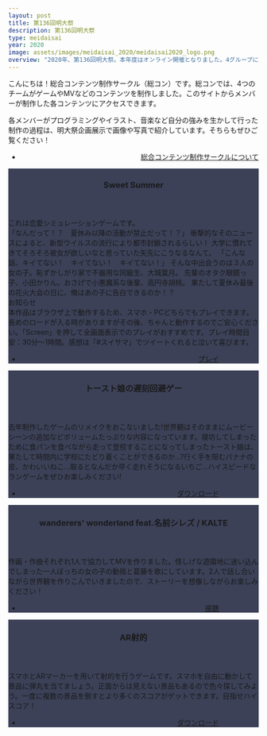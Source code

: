 ```yaml
---
layout: post
title: 第136回明大祭
description: 第136回明大祭
type: meidaisai
year: 2020
image: assets/images/meidaisai_2020/meidaisai2020_logo.png
overview: "2020年、第136回明大祭。本年度はオンライン開催となりました。4グループに分かれて渾身の作品を公開しています！"
---
```


<style>
    #one > section {
        margin: 0.7rem 0;
        background-color: #3C4158;
    }
    
    .image.main {
        display: none;
    }

    #one > .inner > p {
        margin-bottom: 1rem;
        text-indent: 1rem;
    }

    .actions > li {
        width: 100%;
        text-align: right;
    }

    .inner > .actions > li > a {
        padding: 0 5rem 0 3rem;
    }
    
    @media screen and (min-width: 980px)
    {
        .spotlights > section > .image {
            margin-left: 6rem;
        }
    }
</style>

こんにちは！総合コンテンツ制作サークル（総コン）です。総コンでは、4つのチームがゲームやMVなどのコンテンツを制作しました。このサイトからメンバーが制作した各コンテンツにアクセスできます。

各メンバーがプログラミングやイラスト、音楽など自分の強みを生かして行った制作の過程は、明大祭企画展示で画像や写真で紹介しています。そちらもぜひご覧ください！

<ul class="actions button-right-parent">
    <li><a href="#" class="button">総合コンテンツ制作サークルについて</a></li>
</ul>

<!-- Main -->
<div id="main">

<!-- One -->
<section id="one" class="spotlights">
	<section>
		<div class="image">
			<img src="../../../assets/images/meidaisai_2020/group1_thumb.png" alt="" data-position="center center" />
		</div>
		<div class="content">
			<div class="inner">
				<header class="major">
					<h3>Sweet Summer</h3>
				</header>
				<p>
        		これは恋愛シミュレーションゲームです。<br>「なんだって！？　夏休み以降の活動が禁止だって！？」 衝撃的なそのニュースによると、新型ウイルスの流行により都市封鎖されるらしい！ 大学に慣れてきてそろそろ彼女が欲しいなと思っていた矢先にこうなるなんて。 「こんな話、キイてない！　キイてない！　キイてない！」 そんな中出会うのは３人の女の子。恥ずかしがり家で不器用な同級生、大城葉月。 先輩のオタク眼鏡っ子、小田かりん。おさげで小悪魔系な後輩、高円寺胡桃。 果たして夏休み最後の花火大会の日に、俺はあの子に告白できるのか！？<br>お知らせ<br>本作品はブラウザ上で動作するため、スマホ・PCどちらでもプレイできます。長めのロードが入る時がありますがその後、ちゃんと動作するのでご安心ください。「Screen」を押して全画面表示でのプレイがおすすめです。プレイ時間目安：30分〜1時間。感想は「#スイサマ」でツイートくれると泣いて喜びます。
				</p>
				<ul class="actions">
                    <li><a href="https://www.sweetsummer.space/index.html" class="button next">プレイ</a></li>
                </ul>
			</div>
		</div>
	</section>
    <section>
    </section>
    <section>
		<div class="image">
			<img src="../../../assets/images/meidaisai_2020/group2_thumb.png" alt="" data-position="center center" />
		</div>
		<div class="content">
			<div class="inner">
				<header class="major">
					<h3>トースト娘の遅刻回避ゲー</h3>
				</header>
				<p>
        		去年制作したゲームのリメイクをおこないました!世界観はそのままにムービーシーンの追加などボリュームたっぷりな内容になっています。寝坊してしまったために食パンを食べながら走って登校することになってしまったトースト娘は、果たして時間内に学校にたどり着くことができるのか...?行く手を阻むバナナの皮、かわいいねこ...取るとなんだか早く走れそうになるいちご...ハイスピードなランゲームをぜひお楽しみください!
				</p>
				<ul class="actions">
                    <li><a href="https://drive.google.com/drive/folders/1Ikd8NiaBGHlaK6Kc53O4w6Noihj43kON?usp=sharing" class="button next">ダウンロード</a></li>
                </ul>
			</div>
		</div>
	</section>
    <section>
    </section>
    <section>
		<div class="image">
			<img src="../../../assets/images/meidaisai_2020/group3_thumb.png" alt="" data-position="center center" />
		</div>
		<div class="content">
			<div class="inner">
				<header class="major">
					<h3>wanderers' wonderland feat.名前シレズ / KALTE</h3>
				</header>
				<p>
        		作画・作曲それぞれ1人で協力してMVを作りました。怪しげな遊園地に迷い込んでしまった一人ぼっちの女の子の動揺と葛藤を歌にしています。2人で話し合いながら世界観を作りこんでいきましたので、ストーリーを想像しながらお楽しみください！
				</p>
				<ul class="actions">
                    <li><a href="https://youtu.be/Bp5zDMHi1l4" class="button next">視聴</a></li>
                </ul>
			</div>
		</div>
	</section>
    <section>
    </section>
    <section>
		<div class="image">
			<img src="../../../assets/images/meidaisai_2020/group4_thumb.png" alt="" data-position="center center" />
		</div>
		<div class="content">
			<div class="inner">
				<header class="major">
					<h3>AR射的</h3>
				</header>
				<p>
        		スマホとARマーカーを用いて射的を行うゲームです。スマホを自由に動かして景品に弾丸を当てましょう。正面からは見えない景品もあるので色々探してみよう。一度に複数の景品を倒すとより多くのスコアがゲットできます。目指せハイスコア！
				</p>
				<ul class="actions">
                    <li><a href="https://play.google.com/store/apps/details?id=com.yoshi3110.Meidaisai20Group4" class="button next">ダウンロード</a></li>
                </ul>
			</div>
		</div>
	</section>
</section>
